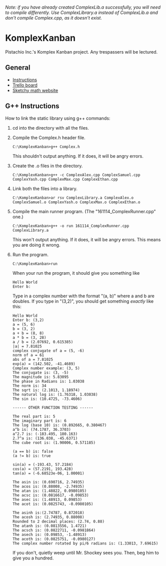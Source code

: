 *Note: if you have already created ComplexLib.a successfully, you will need to compile differently. Use ComplexLibrary.a instead of ComplexLib.a and don't compile Complex.cpp, as it doesn't exist.*

# KomplexKanban
Pistachio Inc.'s Komplex Kanban project. Any trespassers will be lectured.

## General
* [Instructions](https://drive.google.com/file/d/1sA8t9rRrhyOVqQLLbrDBrKtl25JmB2wi/view)
* [Trello board](https://trello.com/b/tM7aIQXO/complasa-arithmetic-library)
* [Sketchy math website](http://www.euclideanspace.com/maths/algebra/realNormedAlgebra/complex/functions/index.htm)

## G++ Instructions
How to link the static library using g++ commands:

1. cd into the directory with all the files.
2. Compile the Complex.h header file.

   ```C:\KomplexKanban>g++ Complex.h```

   This shouldn't output anything. If it does, it will be angry errors.

3. Create the .o files in the directory.

   ```C:\KomplexKanban>g++ -c ComplexAlex.cpp ComplexSamuel.cpp ComplexYash.cpp ComplexMax.cpp ComplexEthan.cpp```

4. Link both the files into a library.

   ```C:\KomplexKanban>ar rsv ComplexLibrary.a ComplexAlex.o ComplexSamuel.o ComplexYash.o ComplexMax.o ComplexEthan.o```

5. Compile the main runner program. (The "161114_ComplexRunner.cpp" one.)

   ```C:\KomplexKanban>g++ -o run 161114_ComplexRunner.cpp ComplexLibrary.a```

   This won't output anything. If it does, it will be angry errors. This means you are doing it wrong.
6. Run the program.

   ```C:\KomplexKanban>run```

   When your run the program, it should give you something like

   ```
   Hello World
   Enter b:
   ```

   Type in a complex number with the format "(a, b)" where a and b are doubles. If you type in "(3,2)", you should get something *exactly* like this:

   ```
   Hello World
   Enter b: (3,2)
   a = (5, 6)
   b = (3, 2)
   a + b = (8, 8)
   a * b = (3, 28)
   a / b = (2.07692, 0.615385)
   |a| = 7.81025
   complex conjugate of a = (5, -6)
   norm of a = 61
   abs of a = 7.81025
   exp(a) = (142.502, -41.4689)
   Complex number example: (3, 5)
   The conjugate is: (3, -5)
   The magnitude is: 5.83095
   The phase in Radians is: 1.03038
   The norm is: 34
   The sqrt is: (2.1013, 1.18974)
   The natural log is: (1.76318, 1.03038)
   The sin is: (10.4725, -73.4606)

   ------ OTHER FUNCTION TESTING ------

   The real part is: 5
   The imaginary part is: 6
   The log (base 10) is: (0.892665, 0.380467)
   a^b is: (74.1787, 36.3703)
   a^2.7 is: (-183.495, 180.163)
   2.7^a is: (136.038, -45.6371)
   The cube root is: (1.90006, 0.571185)

   (a == b) is: false
   (a != b) is: true

   sin(a) = (-193.43, 57.2184)
   cos(a) = (57.2191, 193.428)
   tan(a) = (-6.68523e-06, 1.00001)

   The asin is: (0.690716, 2.74935)
   The acos is: (0.88008, -2.74935)
   The atan is: (1.48822, 0.0980105)
   The acsc is: (0.0816617, -0.09853)
   The asec is: (1.48913, 0.09853)
   The acot is: (0.0825743, -0.0980105)

   The asinh is:(2.74787, 0.872018)
   The acosh is: (2.74935, 0.88008)
   Rounded to 2 decimal places: (2.74, 0.88)
   The atanh is: (0.0813556, 1.4721)
   The acsch is: (0.0822711, -0.0981864)
   The asech is: (0.09853, -1.48913)
   The acoth is: (0.0825751, -0.0980127)
   The complex number rotated by pi/6 radians is: (1.33013, 7.69615)
   ```

   If you don't, quietly weep until Mr. Shockey sees you. Then, beg him to give you a hundred.
